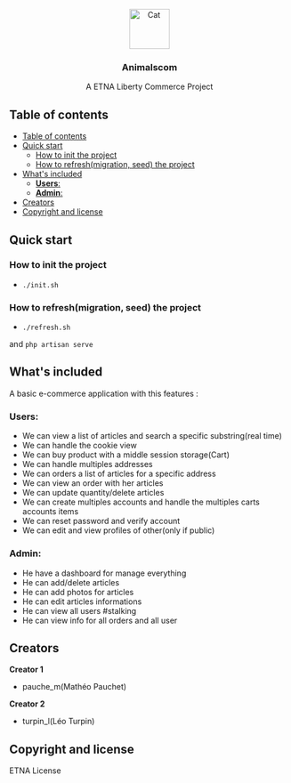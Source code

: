 <p align="center">
  <a href="https://example.com/">
    <img src="https://png.pngtree.com/element_our/20190529/ourlarge/pngtree-cat-icon-image_1197443.jpg" alt="Cat" width=72 height=72>
  </a>

  <h3 align="center">Animalscom</h3>

  <p align="center">
    A ETNA Liberty Commerce Project
  </p>
</p>

## Table of contents
- [Table of contents](#table-of-contents)
- [Quick start](#quick-start)
  - [How to init the project](#how-to-init-the-project)
  - [How to refresh(migration, seed) the project](#how-to-refreshmigration-seed-the-project)
- [What's included](#whats-included)
  - [**Users**:](#users)
  - [**Admin**:](#admin)
- [Creators](#creators)
- [Copyright and license](#copyright-and-license)

## Quick start

### How to init the project
- ```./init.sh```
### How to refresh(migration, seed) the project
- ```./refresh.sh```
  
and ```php artisan serve```
## What's included

A basic e-commerce application with this features : 
### **Users**:
- We can view a list of articles and search a specific substring(real time)
- We can handle the cookie view
- We can buy product with a middle session storage(Cart)
- We can handle multiples addresses
- We can orders a list of articles for a specific address
- We can view an order with her articles
- We can update quantity/delete articles 
- We can create multiples accounts and handle the multiples carts accounts items
- We can reset password and verify account
- We can edit and view profiles of other(only if public)
### **Admin**:
 - He have a dashboard for manage everything
 - He can add/delete articles
 - He can add photos for articles
 - He can edit articles informations
 - He can view all users #stalking
 - He can view info for all orders and all user

## Creators

**Creator 1**

- pauche_m(Mathéo Pauchet)

**Creator 2**

- turpin_l(Léo Turpin)

## Copyright and license

ETNA License